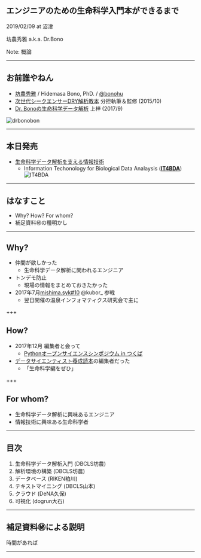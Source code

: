 ## エンジニアのための生命科学入門本ができるまで

2019/02/09 at 沼津

坊農秀雅 a.k.a. Dr.Bono

Note:
概論

---

## お前誰やねん

- [坊農秀雅](http://bonohu.jp/) / Hidemasa Bono, PhD. /  [@bonohu](https://twitter.com/bonohu)
- [次世代シークエンサーDRY解析教本](https://gakken-mesh.jp/book/detail/9784780909203.html) 分担執筆＆監修 (2015/10)
- [Dr. Bonoの生命科学データ解析](http://bonohu.jp/blog/category/drbonobon.html) 上梓 (2017/9)

![drbonobon](https://images-na.ssl-images-amazon.com/images/I/51gwooGvqYL.jpg)

---
## 本日発売
- [生命科学データ解析を支える情報技術](http://bonohu.jp/blog/category/it4bda.html)
  - Information Techonology for Biological Data Analaysis ([**IT4BDA**](https://twitter.com/hashtag/IT4BDA))
![IT4BDA](http://bonohu.jp/blog/images/IT4BDA.jpg)

---

## はなすこと

- Why? How? For whom?
- 補足資料㊙の種明かし

---

## Why?

- 仲間が欲しかった
  - 生命科学データ解析に関われるエンジニア
- トンデモ防止
  - 現場の情報をまとめておきたかった
- 2017年7月[mishima.syk#10](https://bonohu.wordpress.com/2017/07/09/mishima-syk-10/) @kubor_ 参戦
  - 翌日開催の温泉インフォマティクス研究会で主に

+++

## How?

- 2017年12月 編集者と会って
  - [Pythonオープンサイエンスシンポジウム in つくば](https://startpython.connpass.com/event/70649/)　
- [データサイエンティスト養成読本](https://amzn.to/2D4sPom)の編集者だった
  - 「生命科学編をぜひ」
 
+++

## For whom?

- 生命科学データ解析に興味あるエンジニア
- 情報技術に興味ある生命科学者

---

## 目次

1. 生命科学データ解析入門 (DBCLS坊農)
2. 解析環境の構築 (DBCLS坊農)
3. データベース (RIKEN粕川)
4. テキストマイニング (DBCLS山本)
5. クラウド (DeNA久保)
6. 可視化 (dogrun大石)

---

## 補足資料㊙による説明

時間があれば

---
